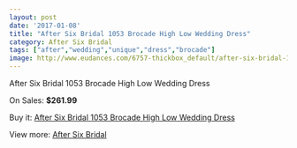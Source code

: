 ```yaml
---
layout: post
date: '2017-01-08'
title: "After Six Bridal 1053 Brocade High Low Wedding Dress"
category: After Six Bridal
tags: ["after","wedding","unique","dress","brocade"]
image: http://www.eudances.com/6757-thickbox_default/after-six-bridal-1053-brocade-high-low-wedding-dress.jpg
---
```

After Six Bridal 1053 Brocade High Low Wedding Dress

On Sales: **$261.99**
<a href="https://www.eudances.com/en/after-six-bridal/2495-after-six-bridal-1053-brocade-high-low-wedding-dress.html"><amp-img layout="responsive" width="600" height="600" src="//www.eudances.com/6757-thickbox_default/after-six-bridal-1053-brocade-high-low-wedding-dress.jpg" alt="After Six Bridal 1053 Brocade High Low Wedding Dress 0" /></a>
<a href="https://www.eudances.com/en/after-six-bridal/2495-after-six-bridal-1053-brocade-high-low-wedding-dress.html"><amp-img layout="responsive" width="600" height="600" src="//www.eudances.com/6758-thickbox_default/after-six-bridal-1053-brocade-high-low-wedding-dress.jpg" alt="After Six Bridal 1053 Brocade High Low Wedding Dress 1" /></a>
<a href="https://www.eudances.com/en/after-six-bridal/2495-after-six-bridal-1053-brocade-high-low-wedding-dress.html"><amp-img layout="responsive" width="600" height="600" src="//www.eudances.com/6759-thickbox_default/after-six-bridal-1053-brocade-high-low-wedding-dress.jpg" alt="After Six Bridal 1053 Brocade High Low Wedding Dress 2" /></a>
<a href="https://www.eudances.com/en/after-six-bridal/2495-after-six-bridal-1053-brocade-high-low-wedding-dress.html"><amp-img layout="responsive" width="600" height="600" src="//www.eudances.com/6760-thickbox_default/after-six-bridal-1053-brocade-high-low-wedding-dress.jpg" alt="After Six Bridal 1053 Brocade High Low Wedding Dress 3" /></a>

Buy it: [After Six Bridal 1053 Brocade High Low Wedding Dress](https://www.eudances.com/en/after-six-bridal/2495-after-six-bridal-1053-brocade-high-low-wedding-dress.html "After Six Bridal 1053 Brocade High Low Wedding Dress")

View more: [After Six Bridal](https://www.eudances.com/en/35-after-six-bridal "After Six Bridal")